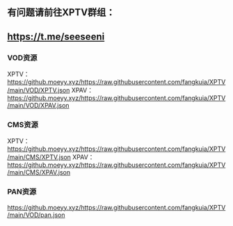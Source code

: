 ## 有问题请前往XPTV群组：
## https://t.me/seeseeni
### VOD资源
XPTV：https://github.moeyy.xyz/https://raw.githubusercontent.com/fangkuia/XPTV/main/VOD/XPTV.json
XPAV：https://github.moeyy.xyz/https://raw.githubusercontent.com/fangkuia/XPTV/main/VOD/XPAV.json
### CMS资源
XPTV：https://github.moeyy.xyz/https://raw.githubusercontent.com/fangkuia/XPTV/main/CMS/XPTV.json
XPAV：https://github.moeyy.xyz/https://raw.githubusercontent.com/fangkuia/XPTV/main/CMS/XPAV.json
### PAN资源
https://github.moeyy.xyz/https://raw.githubusercontent.com/fangkuia/XPTV/main/VOD/pan.json
